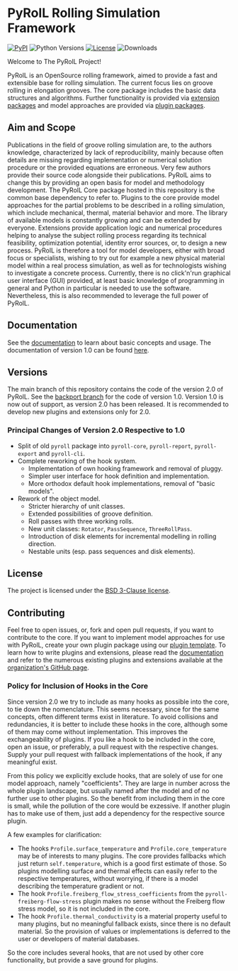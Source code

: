 # PyRolL Rolling Simulation Framework

[![PyPI](https://img.shields.io/pypi/v/pyroll-core)](https://pypi.org/project/pyroll-core/)
![Python Versions](https://img.shields.io/pypi/pyversions/pyroll-core)
[![License](https://img.shields.io/pypi/l/pyroll-core)](LICENSE)
![Downloads](https://img.shields.io/pypi/dm/pyroll-core)

Welcome to The PyRolL Project!

PyRolL is an OpenSource rolling framework, aimed to provide a fast and extensible base for rolling simulation.
The current focus lies on groove rolling in elongation grooves.
The core package includes the basic data structures and algorithms.
Further functionality is provided via [extension packages](https://pyroll.readthedocs.io/en/latest/extensions/index.html) and model approaches are provided via [plugin packages](https://pyroll.readthedocs.io/en/latest/plugins/index.html).

## Aim and Scope

Publications in the field of groove rolling simulation are, to the authors knowledge, characterized by lack of reproducibility, mainly because often details are missing regarding implementation or numerical solution procedure or the provided equations are erroneous.
Very few authors provide their source code alongside their publications.
PyRolL aims to change this by providing an open basis for model and methodology development.
The PyRolL Core package hosted in this repository is the common base dependency to refer to.
Plugins to the core provide model approaches for the partial problems to be described in a rolling simulation, which include mechanical, thermal, material behavior and more.
The library of available models is constantly growing and can be extended by everyone.
Extensions provide application logic and numerical procedures helping to analyse the subject rolling process regarding its technical feasibility, optimization potential, identity error sources, or, to design a new process.
PyRolL is therefore a tool for model developers, either with broad focus or specialists, wishing to try out for example a new physical material model within a real process simulation, as well as for technologists wishing to investigate a concrete process.
Currently, there is no click'n'run graphical user interface (GUI) provided, at least basic knowledge of programming in general and Python in particular is needed to use the software.
Nevertheless, this is also recommended to leverage the full power of PyRolL.

## Documentation

See the [documentation](https://pyroll.readthedocs.io/en/latest) to learn about basic concepts and
usage.
The documentation of version 1.0 can be found [here](https://pyroll.readthedocs.io/en/stable).

## Versions

The main branch of this repository contains the code of the version 2.0 of PyRolL.
See the [backport branch](https://github.com/pyroll-project/pyroll-core/tree/v1.0_backport) for the code of version 1.0.
Version 1.0 is now out of support, as version 2.0 has been released.
It is recommended to develop new plugins and extensions only for 2.0.

### Principal Changes of Version 2.0 Respective to 1.0

- Split of old `pyroll` package into `pyroll-core`, `pyroll-report`, `pyroll-export` and `pyroll-cli`.
- Complete reworking of the hook system.
    - Implementation of own hooking framework and removal of pluggy.
    - Simpler user interface for hook definition and implementation.
    - More orthodox default hook implementations, removal of "basic models".
- Rework of the object model.
    - Stricter hierarchy of unit classes.
    - Extended possibilities of groove definition.
    - Roll passes with three working rolls.
    - New unit classes: `Rotator`, `PassSequence`, `ThreeRollPass`.
    - Introduction of disk elements for incremental modelling in rolling direction.
    - Nestable units (esp. pass sequences and disk elements).

## License

The project is licensed under the [BSD 3-Clause license](LICENSE).

## Contributing

Feel free to open issues, or, fork and open pull requests, if you want to contribute to the core.
If you want to implement model approaches for use with PyRolL, create your own plugin package using our [plugin template](https://github.com/pyroll-project/pyroll-plugin-template).
To learn how to write plugins and extensions, please read the [documentation](https://pyroll.readthedocs.io/en/latest) and refer to the numerous existing plugins and extensions available at the [organization's GitHub page](https://github.com/pyroll-project).

### Policy for Inclusion of Hooks in the Core

Since version 2.0 we try to include as many hooks as possible into the core, to tie down the nomenclature.
This seems necessary, since for the same concepts, often different terms exist in literature.
To avoid collisions and redundancies, it is better to include these hooks in the core, although some of them may come without implementation.
This improves the exchangeability of plugins.
If you like a hook to be included in the core, open an issue, or preferably, a pull request with the respective changes.
Supply your pull request with fallback implementations of the hook, if any meaningful exist.

From this policy we explicitly exclude hooks, that are solely of use for one model approach, namely "coefficients".
They are large in number across the whole plugin landscape, but usually named after the model and of no further use to other plugins.
So the benefit from including them in the core is small, while the pollution of the core would be exzessive.
If another plugin has to make use of them, just add a dependency for the respective source plugin.

A few examples for clarification:

- The hooks `Profile.surface_temperature` and `Profile.core_temperature` may be of interests to many plugins.
  The core provides fallbacks which just return `self.temperature`, which is a good first estimate of those.
  So plugins modelling surface and thermal effects can easily refer to the respective temperatures, without worrying, if there is a model describing the temperature gradient or not.
- The hook `Profile.freiberg_flow_stress_coefficients` from the `pyroll-freiberg-flow-stress` plugin makes no sense without the Freiberg flow stress model, so it is not included in the core.
- The hook `Profile.thermal_conductivity` is a material property useful to many plugins, but no meaningful fallback exists, since there is no default material.
  So the provision of values or implementations is deferred to the user or developers of material databases.

So the core includes several hooks, that are not used by other core functionality, but provide a save ground for plugins.
